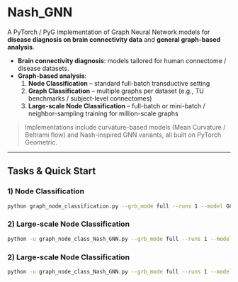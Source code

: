 # Nash_GNN

A PyTorch / PyG implementation of Graph Neural Network models for **disease diagnosis on brain connectivity data** and **general graph-based analysis**.

- **Brain connectivity diagnosis**: models tailored for human connectome / disease datasets.
- **Graph-based analysis**:
  1) **Node Classification** – standard full-batch transductive setting  
  2) **Graph Classification** – multiple graphs per dataset (e.g., TU benchmarks / subject-level connectomes)  
  3) **Large-scale Node Classification** – full-batch or mini-batch / neighbor-sampling training for million-scale graphs

> Implementations include curvature-based models (Mean Curvature / Beltrami flow) and Nash-inspired GNN variants, all built on PyTorch Geometric.

---

## Tasks & Quick Start

### 1) Node Classification
```bash
python graph_node_classification.py --grb_mode full --runs 1 --model GCN --time 3  --method euler --function ICNN --gpu 1 --hidden_dim 128 --eval_robo_blk --step_size 1 --input_dropout 0.4 --batch_norm --add_source --grb_split --dataset Cora
```
### 2) Large-scale Node Classification
```bash
python -u graph_node_class_Nash_GNN.py --grb_mode full --runs 1 --model graphcon --time 3  --method euler --function ICNN --gpu 1 --hidden_dim 128 --eval_robo_blk --step_size 1 --input_dropout 0.4 --batch_norm --add_source --grb_split --dataset arxiv
```

### 2) Large-scale Node Classification
```bash
python -u graph_node_class_Nash_GNN.py --grb_mode full --runs 1 --model graphcon --time 3  --method euler --function ICNN --gpu 1 --hidden_dim 128 --eval_robo_blk --step_size 1 --input_dropout 0.4 --batch_norm --add_source --grb_split --dataset arxiv
```
